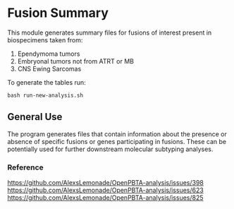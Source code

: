# Fusion Summary

This module generates summary files for fusions of interest present in biospecimens taken from:

1. Ependymoma tumors
2. Embryonal tumors not from ATRT or MB
3. CNS Ewing Sarcomas

To generate the tables run:

```
bash run-new-analysis.sh
```

## General Use

The program generates files that contain information about the presence or absence of specific fusions or genes participating in fusions.
These can be potentially used for further downstream molecular subtyping analyses.

### Reference

https://github.com/AlexsLemonade/OpenPBTA-analysis/issues/398
https://github.com/AlexsLemonade/OpenPBTA-analysis/issues/623
https://github.com/AlexsLemonade/OpenPBTA-analysis/issues/825
